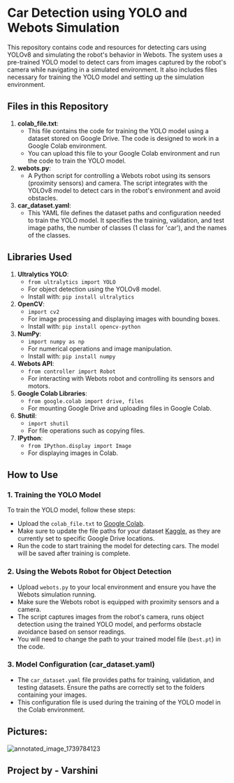 # Car Detection using YOLO and Webots Simulation

This repository contains code and resources for detecting cars using YOLOv8 and simulating the robot's behavior in Webots. The system uses a pre-trained YOLO model to detect cars from images captured by the robot's camera while navigating in a simulated environment. It also includes files necessary for training the YOLO model and setting up the simulation environment.

## Files in this Repository

1. **colab_file.txt**: 
   - This file contains the code for training the YOLO model using a dataset stored on Google Drive. The code is designed to work in a Google Colab environment.
   - You can upload this file to your Google Colab environment and run the code to train the YOLO model.
2. **webots.py**:
   - A Python script for controlling a Webots robot using its sensors (proximity sensors) and camera. The script integrates with the YOLOv8 model to detect cars in the robot's environment and avoid obstacles.
3. **car_dataset.yaml**:
   - This YAML file defines the dataset paths and configuration needed to train the YOLO model. It specifies the training, validation, and test image paths, the number of classes (1 class for 'car'), and the names of the classes.

## Libraries Used

1. **Ultralytics YOLO**: 
   - `from ultralytics import YOLO`
   - For object detection using the YOLOv8 model.
   - Install with: `pip install ultralytics`
2. **OpenCV**:
   - `import cv2`
   - For image processing and displaying images with bounding boxes.
   - Install with: `pip install opencv-python`
3. **NumPy**:
   - `import numpy as np`
   - For numerical operations and image manipulation.
   - Install with: `pip install numpy`
4. **Webots API**:
   - `from controller import Robot`
   - For interacting with Webots robot and controlling its sensors and motors.
5. **Google Colab Libraries**:
   - `from google.colab import drive, files`
   - For mounting Google Drive and uploading files in Google Colab.
6. **Shutil**:
   - `import shutil`
   - For file operations such as copying files.
7. **IPython**:
   - `from IPython.display import Image`
   - For displaying images in Colab.

## How to Use

### 1. Training the YOLO Model
To train the YOLO model, follow these steps:
   - Upload the `colab_file.txt` to [Google Colab](https://colab.research.google.com/).
   - Make sure to update the file paths for your dataset [Kaggle](https://kaggle.com/), as they are currently set to specific Google Drive locations.
   - Run the code to start training the model for detecting cars. The model will be saved after training is complete.
### 2. Using the Webots Robot for Object Detection
   - Upload `webots.py` to your local environment and ensure you have the Webots simulation running.
   - Make sure the Webots robot is equipped with proximity sensors and a camera.
   - The script captures images from the robot's camera, runs object detection using the trained YOLO model, and performs obstacle avoidance based on sensor readings.
   - You will need to change the path to your trained model file (`best.pt`) in the code.
### 3. Model Configuration (car_dataset.yaml)
   - The `car_dataset.yaml` file provides paths for training, validation, and testing datasets. Ensure the paths are correctly set to the folders containing your images.
   - This configuration file is used during the training of the YOLO model in the Colab environment.

## Pictures:
![annotated_image_1739784123](https://github.com/user-attachments/assets/16c50564-ddb7-480b-8359-33c2a6057e9a)

## Project by - Varshini
